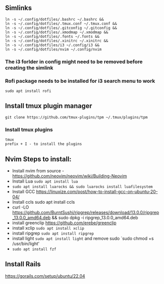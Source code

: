 ## Simlinks

```
ln -s ~/.config/dotfiles/.bashrc ~/.bashrc &&
ln -s ~/.config/dotfiles/.tmux.conf ~/.tmux.conf &&
ln -s ~/.config/dotfiles/.gitconfig ~/.gitconfig &&
ln -s ~/.config/dotfiles/.xmodmap ~/.xmodmap &&
ln -s ~/.config/dotfiles/.fonts ~/.fonts &&
ln -s ~/.config/dotfiles/.xinitrc ~/.xinitrc &&
ln -s ~/.config/dotfiles/i3 ~/.config/i3 &&
ln -s ~/.config/dotfiles/nvim ~/.config/nvim
```
### The i3 forlder in config might need to be removed before creating the simlink
### Rofi package needs to be installed for i3 search menu to work
```
sudo apt install rofi
```

## Install tmux plugin manager
 
 ```
 git clone https://github.com/tmux-plugins/tpm ~/.tmux/plugins/tpm
 ```
 
### Install tmux plugins
```
tmux
prefix + I - to install the plugins
```

## Nvim Steps to install:
- Install nvim from source - https://github.com/neovim/neovim/wiki/Building-Neovim
- Install Lua `sudo apt install lua`
- `sudo apt install luarocks && sudo luarocks install luafilesystem`
- Install GCC https://linuxize.com/post/how-to-install-gcc-on-ubuntu-20-04/
- Install ccls sudo apt install ccls
- curl -LO https://github.com/BurntSushi/ripgrep/releases/download/13.0.0/ripgrep_13.0.0_amd64.deb && sudo dpkg -i ripgrep_13.0.0_amd64.deb
- install greenclip https://github.com/erebe/greenclip
- install xclip `sudo apt install xclip`
- install ripgrep `sudo apt install ripgrep`
- install light `sudo apt install light` and remove sudo `sudo chmod +s /usr/bin/light'
- `sudo apt install fzf`

## Install Rails
https://gorails.com/setup/ubuntu/22.04
